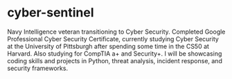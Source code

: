 # cyber-sentinel
Navy Intelligence veteran transitioning to Cyber Security. Completed Google Professional Cyber Security Certificate, currently studying Cyber Security at the University of Pittsburgh after spending some time in the CS50 at Harvard. Also studying for CompTIA a+ and Security+. I will be showcasing coding skills and projects in Python, threat analysis, incident response, and security frameworks.
